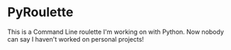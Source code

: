 # PyRoulette
This is a Command Line roulette I'm working on with Python. Now nobody can say I haven't worked on personal projects!
